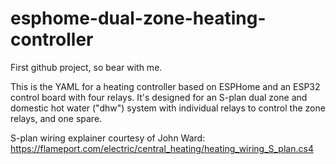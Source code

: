 # esphome-dual-zone-heating-controller

First github project, so bear with me.

This is the YAML for a heating controller based on ESPHome and an ESP32 control board with four relays. 
It's designed for an S-plan dual zone and domestic hot water ("dhw") system with individual relays to control the zone relays, and one spare.

S-plan wiring explainer courtesy of John Ward:
https://flameport.com/electric/central_heating/heating_wiring_S_plan.cs4

